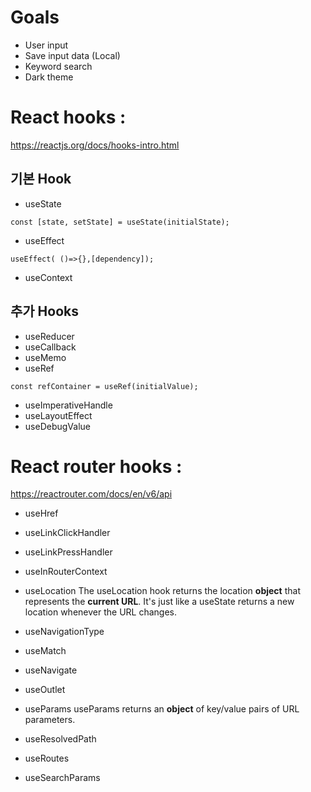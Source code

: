 # Goals
* User input
* Save input data (Local)
* Keyword search
* Dark theme

# React hooks : 
<https://reactjs.org/docs/hooks-intro.html>
## 기본 Hook
* useState 
```
const [state, setState] = useState(initialState);
```
* useEffect 
```
useEffect( ()=>{},[dependency]);
```
* useContext

## 추가 Hooks
* useReducer
* useCallback
* useMemo
* useRef 
```
const refContainer = useRef(initialValue);
```
* useImperativeHandle
* useLayoutEffect
* useDebugValue

# React router hooks : 
<https://reactrouter.com/docs/en/v6/api>
* useHref
* useLinkClickHandler
* useLinkPressHandler
* useInRouterContext
* useLocation
The useLocation hook returns the location __object__ that represents the __current URL__. It's just like a useState returns a new location whenever the URL changes. 

* useNavigationType
* useMatch
* useNavigate
* useOutlet
* useParams
useParams returns an __object__ of key/value pairs of URL parameters. 

* useResolvedPath
* useRoutes
* useSearchParams

##